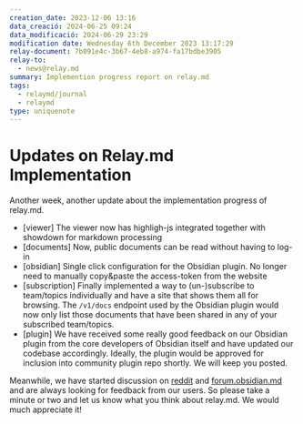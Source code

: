 ```yaml
---
creation_date: 2023-12-06 13:16
data_creació: 2024-06-25 09:24
data_modificació: 2024-06-29 23:29
modification date: Wednesday 6th December 2023 13:17:29
relay-document: 7b091e4c-3b67-4eb8-a974-fa17bdbe3905
relay-to:
  - news@relay.md
summary: Implemention progress report on relay.md
tags:
  - relaymd/journal
  - relaymd
type: uniquenote
---
```


# Updates on Relay.md Implementation
Another week, another update about the implementation progress of relay.md.

* [viewer] The viewer now has highligh-js integrated together with showdown for markdown processing
* [documents] Now, public documents can be read without having to log-in
* [obsidian] Single click configuration for the Obsidian plugin. No longer need to manually copy&paste the access-token from the website
* [subscription] Finally implemented a way to (un-)subscribe to team/topics individually and have a site that shows them all for browsing. The `/v1/docs` endpoint used by the Obsidian plugin would now only list those documents that have been shared in any of your subscribed team/topics.
* [plugin] We have received some really good feedback on our Obsidian plugin from the core developers of Obsidian itself and have updated our codebase accordingly. Ideally, the plugin would be approved for inclusion into community plugin repo shortly. We will keep you posted.

Meanwhile, we have started discussion on [reddit](https://www.reddit.com/r/ObsidianMD/comments/187rq1k/relaymd_sharing_markdown_documents_with_people/) and [forum.obsidian.md](https://forum.obsidian.md/t/relay-md-sharing-documents-with-people-and-teams/72208) and are always looking for feedback from our users. So please take a minute or two and let us know what you think about relay.md. We would much appreciate it!